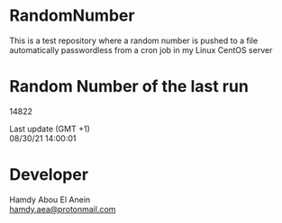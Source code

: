 # RandomNumber    
This is a test repository where a random number is pushed to a file automatically passwordless from a cron job in my Linux CentOS server    
# Random Number of the last run   
14822
      
Last update (GMT +1)    
08/30/21 14:00:01
# Developer    
Hamdy Abou El Anein   
hamdy.aea@protonmail.com
